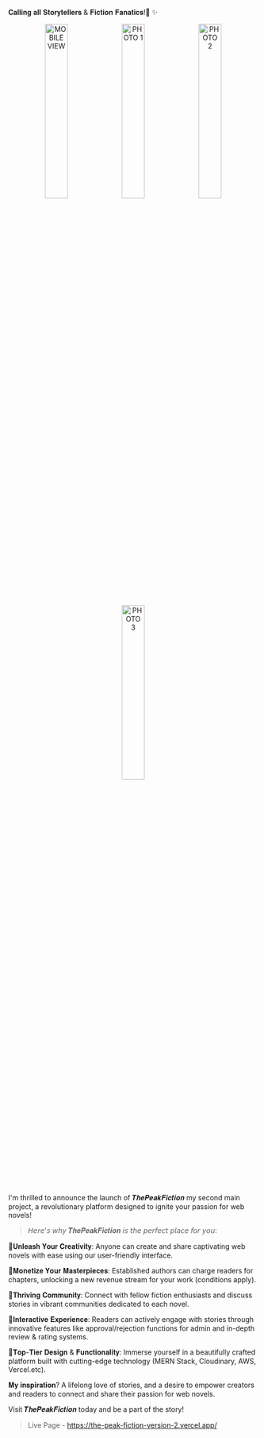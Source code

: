 𝐂𝐚𝐥𝐥𝐢𝐧𝐠 𝐚𝐥𝐥 𝐒𝐭𝐨𝐫𝐲𝐭𝐞𝐥𝐥𝐞𝐫𝐬 & 𝐅𝐢𝐜𝐭𝐢𝐨𝐧 𝐅𝐚𝐧𝐚𝐭𝐢𝐜𝐬!🚀 ✨ 

<p align="center">
  <img src="https://github.com/GiriKrishnap/ThePeakFiction-version-2/assets/127300656/94211989-078a-4bc9-ab74-c8eb6489dabf" alt="MOBILE VIEW" width="30%" />
  <img src="https://github.com/GiriKrishnap/ThePeakFiction-version-2/assets/127300656/76936bde-029a-4d79-950a-7e9b4d66cdca" alt="PHOTO 1" width="30%" />
  <img src="https://github.com/GiriKrishnap/ThePeakFiction-version-2/assets/127300656/f7617bde-9184-4730-85b9-356d9e879a9c" alt="PHOTO 2" width="30%" />
  <img src="https://github.com/GiriKrishnap/ThePeakFiction-version-2/assets/127300656/f28ac1ed-0bbc-4476-8089-33752dc96c6d" alt="PHOTO 3" width="30%" />
</p>



I'm thrilled to announce the launch of 𝑻𝒉𝒆𝑷𝒆𝒂𝒌𝑭𝒊𝒄𝒕𝒊𝒐𝒏 my second main project, a revolutionary platform designed to ignite your passion for web novels!
>𝘏𝘦𝘳𝘦'𝘴 𝘸𝘩𝘺 𝑻𝒉𝒆𝑷𝒆𝒂𝒌𝑭𝒊𝒄𝒕𝒊𝒐𝒏 𝘪𝘴 𝘵𝘩𝘦 𝘱𝘦𝘳𝘧𝘦𝘤𝘵 𝘱𝘭𝘢𝘤𝘦 𝘧𝘰𝘳 𝘺𝘰𝘶:

🔹𝐔𝐧𝐥𝐞𝐚𝐬𝐡 𝐘𝐨𝐮𝐫 𝐂𝐫𝐞𝐚𝐭𝐢𝐯𝐢𝐭𝐲: Anyone can create and share captivating web novels with ease using our user-friendly interface.

🔹𝐌𝐨𝐧𝐞𝐭𝐢𝐳𝐞 𝐘𝐨𝐮𝐫 𝐌𝐚𝐬𝐭𝐞𝐫𝐩𝐢𝐞𝐜𝐞𝐬: Established authors can charge readers for chapters, unlocking a new revenue stream for your work (conditions apply).

🔹𝐓𝐡𝐫𝐢𝐯𝐢𝐧𝐠 𝐂𝐨𝐦𝐦𝐮𝐧𝐢𝐭𝐲: Connect with fellow fiction enthusiasts and discuss stories in vibrant communities dedicated to each novel.

🔹𝐈𝐧𝐭𝐞𝐫𝐚𝐜𝐭𝐢𝐯𝐞 𝐄𝐱𝐩𝐞𝐫𝐢𝐞𝐧𝐜𝐞: Readers can actively engage with stories through innovative features like approval/rejection functions for admin and in-depth review & rating systems.

🔹𝐓𝐨𝐩-𝐓𝐢𝐞𝐫 𝐃𝐞𝐬𝐢𝐠𝐧 & 𝐅𝐮𝐧𝐜𝐭𝐢𝐨𝐧𝐚𝐥𝐢𝐭𝐲: Immerse yourself in a beautifully crafted platform built with cutting-edge technology (MERN Stack, Cloudinary, AWS, Vercel.etc).

𝐌𝐲 𝐢𝐧𝐬𝐩𝐢𝐫𝐚𝐭𝐢𝐨𝐧? A lifelong love of stories, and a desire to empower creators and readers to connect and share their passion for web novels.

Visit 𝑻𝒉𝒆𝑷𝒆𝒂𝒌𝑭𝒊𝒄𝒕𝒊𝒐𝒏 today and be a part of the story!
 > Live Page - https://the-peak-fiction-version-2.vercel.app/
